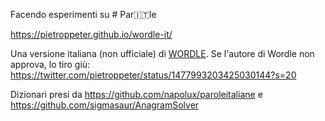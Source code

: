 Facendo esperimenti su # Par🇮🇹le

https://pietroppeter.github.io/wordle-it/

Una versione italiana (non ufficiale) di [WORDLE](https://powerlanguage.co.uk/wordle/). Se l'autore di Wordle non approva, lo tiro giù: https://twitter.com/pietroppeter/status/1477993203425030144?s=20

Dizionari presi da https://github.com/napolux/paroleitaliane e https://github.com/sigmasaur/AnagramSolver
